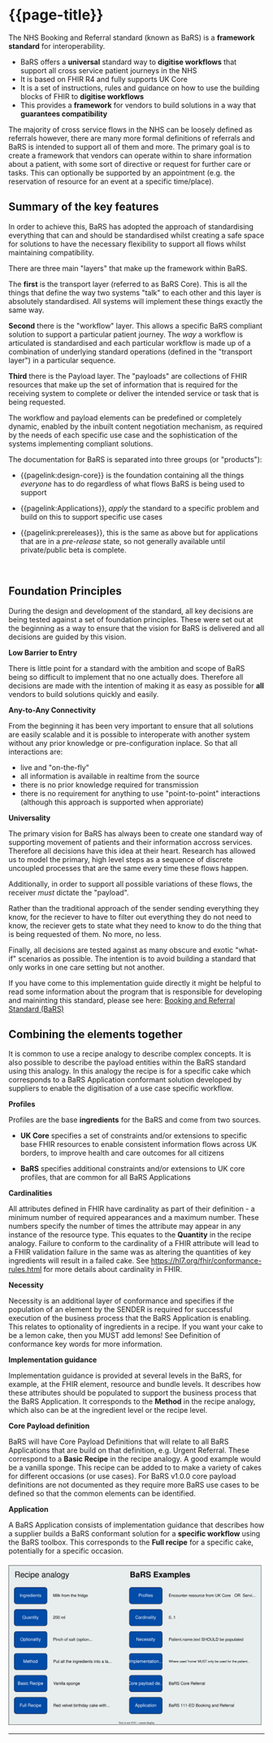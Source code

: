 # {{page-title}}

The NHS Booking and Referral standard (known as BaRS) is a **framework standard** for interoperability.

- BaRS offers a **universal** standard way to **digitise workflows** that support all cross service patient journeys in the NHS
- It is based on FHIR R4 and fully supports UK Core
- It is a set of instructions, rules and guidance on how to use the building blocks of FHIR to **digitise workflows**
- This provides a **framework** for vendors to build solutions in a way that **guarantees compatibility**

The majority of cross service flows in the NHS can be loosely defined as referrals however, there are many more formal definitions of referrals and BaRS is intended to support all of them and more. The primary goal is to create a framework that vendors can operate within to share information about a patient, with some sort of directive or request for further care or tasks. This can optionally be supported by an appointment (e.g. the reservation of resource for an event at a specific time/place). 


## Summary of the key features

In order to achieve this, BaRS has adopted the approach of standardising everything that can and should be standardised whilst creating a safe space for solutions to have the necessary flexibility to support all flows whilst maintaining compatibility.

There are three main "layers" that make up the framework within BaRS. 

The **first** is the transport layer (referred to as BaRS Core). This is all the things that define the way two systems "talk" to each other and this layer is absolutely standardised. All systems will implement these things exactly the same way. 

**Second** there is the "workflow" layer. This allows a specific BaRS compliant solution to support a particular patient journey. The *way* a workflow is articulated is standardised and each particular workflow is made up of a combination of underlying standard operations (defined in the "transport layer") in a particular sequence.

**Third** there is the Payload layer. The "payloads" are collections of FHIR resources that make up the set of information that is required for the receiving system to complete or deliver the intended service or task that is being requested.

The workflow and payload elements can be predefined or completely dynamic, enabled by the inbuilt content negotiation mechanism, as required by the needs of each specific use case and the sophistication of the systems implementing compliant solutions.

The documentation for BaRS is separated into three groups (or "products"):

- {{pagelink:design-core}} is the foundation containing all the things *everyone* has to do regardless of what flows BaRS is being used to support

- {{pagelink:Applications}}, *apply* the standard to a specific problem and build on this to support specific use cases

- {{pagelink:prereleases}}, this is the same as above but for applications that are in a *pre-release* state, so not generally available until private/public beta is complete.

<br>

## Foundation Principles

During the design and development of the standard, all key decisions are being tested against a set of foundation principles. These were set out at the beginning as a way to ensure that the vision for BaRS is delivered and all decisions are guided by this vision.

**Low Barrier to Entry**

There is little point for a standard with the ambition and scope of BaRS being so difficult to implement that no one actually does. Therefore all decisions are made with the intention of making it as easy as possible for **all** vendors to build solutions quickly and easily.

**Any-to-Any Connectivity**

From the beginning it has been very important to ensure that all solutions are easily scalable and it is possible to interoperate with another system without any prior knowledge or pre-configuration inplace. So that all interactions are:

- live and "on-the-fly"
- all information is available in realtime from the source
- there is no prior knowledge required for transmission
- there is no requirement for anything to use "point-to-point" interactions (although this approach is supported when approriate)

**Universality**

The primary vision for BaRS has always been to create one standard way of supporting movement of patients and their information accross services. Therefore all decisions have this idea at their heart. Research has allowed us to model the primary, high level steps as a sequence of discrete uncoupled processes that are the same every time these flows happen. 

Additionally, in order to support all possible variations of these flows, the receiver *must* dictate the "payload". 

Rather than the traditional approach of the sender sending everything they know, for the reciever to have to filter out everything they do not need to know, the reciever gets to state what they need to know to do the thing that is being requested of them. No more, no less.

Finally, all decisions are tested against as many obscure and exotic "what-if" scenarios as possible. The intention is to avoid building a standard that only works in one care setting but not another.

If you have come to this implementation guide directly it might be helpful to read some information about the program that is responsible for developing and maininting this standard, please see here: [Booking and Referral Standard (BaRS)](https://digital.nhs.uk/services/booking-and-referral-standard "Booking and Referral Standard (BaRS)") 


## Combining the elements together

It is common to use a recipe analogy to describe complex concepts. It is also possible to describe the payload entities within the BaRS standard using this analogy. In this analogy the recipe is for a specific cake which corresponds to a BaRS Application conformant solution developed by suppliers to enable the digitisation of a use case specific workflow.


**Profiles**

Profiles are the base **ingredients** for the BaRS and come from two sources.

- **UK Core**
 specifies a set of constraints and/or extensions to specific base FHIR resources to enable consistent information flows across UK borders, to improve health and care outcomes for all citizens
 
- **BaRS**
specifies additional constraints and/or extensions to UK core profiles, that are common for all BaRS Applications

**Cardinalities**

All attributes defined in FHIR have cardinality as part of their definition - a minimum number of required appearances and a maximum number. These numbers specify the number of times the attribute may appear in any instance of the resource type. This equates to the **Quantity** in the recipe analogy. Failure to conform to the cardinality of a FHIR attribute will lead to a FHIR validation failure in the same was as altering the quantities of key ingredients will result in a failed cake. See https://hl7.org/fhir/conformance-rules.html for more details about cardinality in FHIR.

**Necessity**

Necessity is an additional layer of conformance and specifies if the population of an element by the SENDER is required for successful execution of the business process that the BaRS Application is enabling. This relates to optionality of ingredients in a recipe. If you want your cake to be a lemon cake, then you MUST add lemons! See Definition of conformance key words for more information.

**Implementation guidance**

Implementation guidance is provided at several levels in the BaRS, for example, at the FHIR element, resource and bundle levels. It describes how these attributes should be populated to support the business process that the BaRS Application. It corresponds to the **Method**  in the recipe analogy, which also can be at the ingredient level or the recipe level.

**Core Payload definition**

BaRS will have Core Payload Definitions that will relate to all BaRS Applications that are build on that definition, e.g.  Urgent Referral. These correspond to a **Basic Recipe**  in the recipe analogy. A good example would be a vanilla sponge. This recipe can be added to to make a variety of cakes for different occasions (or use cases). For BaRS v1.0.0 core payload definitions are not documented as they require more BaRS use cases to be defined so that the common elements can be identified.

**Application**

A BaRS Application consists of implementation guidance that describes how a supplier builds a BaRS conformant solution for a **specific workflow** using the BaRS toolbox. This corresponds to the **Full recipe** for a specific cake, potentially for a 
specific occasion.


![BaRS FHIR API end-to-end process](https://raw.githubusercontent.com/NHSDigital/booking-and-referral-media/master/src/images/General/RecipeAnalogy-1.0.0.svg)
<hr>